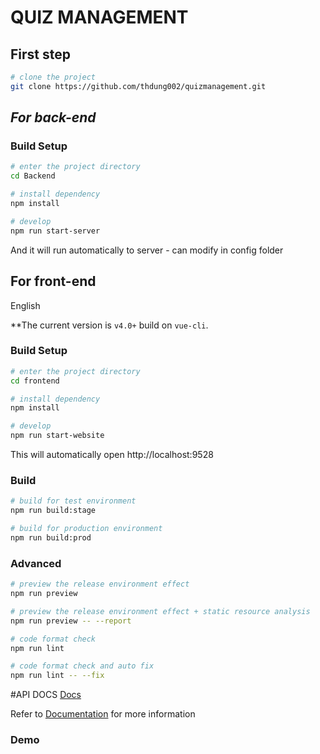 # QUIZ MANAGEMENT
## First step
```bash
# clone the project
git clone https://github.com/thdung002/quizmanagement.git
```
## _For back-end_

### Build Setup

```bash
# enter the project directory
cd Backend

# install dependency
npm install

# develop
npm run start-server
```

And it will run automatically to server - can modify in config folder

## For front-end

English 




**The current version is `v4.0+` build on `vue-cli`. 


### Build Setup

```bash
# enter the project directory
cd frontend

# install dependency
npm install

# develop
npm run start-website
```

This will automatically open http://localhost:9528

### Build

```bash
# build for test environment
npm run build:stage

# build for production environment
npm run build:prod
```

### Advanced

```bash
# preview the release environment effect
npm run preview

# preview the release environment effect + static resource analysis
npm run preview -- --report

# code format check
npm run lint

# code format check and auto fix
npm run lint -- --fix
```

#API DOCS
[Docs](https://thdung002.github.io/quizmanagement/)

Refer to [Documentation](https://panjiachen.github.io/vue-element-admin-site/guide/essentials/deploy.html) for more information

### Demo

